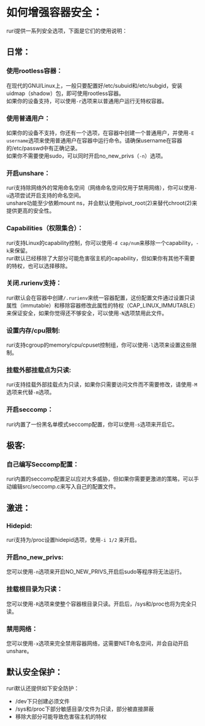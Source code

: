 # 如何增强容器安全：
ruri提供一系列安全选项，下面是它们的使用说明：      
## 日常：
### 使用rootless容器：
在现代的GNU/Linux上，一般只要配置好/etc/subuid和/etc/subgid，安装uidmap（shadow）包，即可使用rootless容器。      
如果你的设备支持，可以使用`-r`选项来以普通用户运行无特权容器。      
### 使用普通用户：
如果你的设备不支持，你还有一个选项，在容器中创建一个普通用户，并使用`-E username`选项来使用普通用户在容器中运行命令。请确保username在容器的/etc/passwd中有正确记录。      
如果你不需要使用sudo，可以同时开启no_new_privs（`-n`）选项。      
### 开启unshare：
ruri支持除网络外的常用命名空间（网络命名空间仅用于禁用网络），你可以使用`-u`选项尝试开启支持的命名空间。      
unshare功能至少依赖mount ns，并会默认使用pivot_root(2)来替代chroot(2)来提供更高的安全性。      
### Capabilities（权限集合）：
ruri支持Linux的capability控制，你可以使用`-d cap/num`来移除一个capability，`-k`来保留。      
ruri默认已经移除了大部分可能危害宿主机的capability，但如果你有其他不需要的特权，也可以选择移除。      
### 关闭.rurienv支持：
ruri默认会在容器中创建`/.rurienv`来统一容器配置，这份配置文件通过设置只读属性（immutable）和移除容器修改此属性的特权（CAP_LINUX_IMMUTABLE）来保证安全，如果你觉得还不够安全，可以使用`-N`选项禁用此文件。     
### 设置内存/cpu限制:
ruri支持cgroup的memory/cpu/cpuset控制组，你可以使用`-l`选项来设置这些限制。      
### 挂载外部挂载点为只读:
ruri支持挂载外部挂载点为只读，如果你只需要访问文件而不需要修改，请使用`-M`选项来代替`-m`选项。      
### 开启seccomp：
ruri内置了一份黑名单模式seccomp配置，你可以使用`-s`选项来开启它。      
## 极客:
### 自己编写Seccomp配置：
ruri内置的seccomp配置足以应对大多威胁，但如果你需要更激进的策略，可以手动编辑src/seccomp.c来写入自己的配置文件。      
## 激进：
### Hidepid:
ruri支持为/proc设置hidepid选项，使用`-i 1/2` 来开启。     
### 开启no_new_privs:
您可以使用`-n`选项来开启NO_NEW_PRIVS,开启后sudo等程序将无法运行。      
### 挂载根目录为只读：
您可以使用`-R`选项来使整个容器根目录只读。开启后，/sys和/proc也将为完全只读。     
### 禁用网络：
您可以使用`-x`选项来完全禁用容器网络，这需要NET命名空间，并会自动开启unshare。      
## 默认安全保护：
ruri默认还提供如下安全防护：      

- /dev下只创建必须文件      
- /sys和/proc下部分敏感目录/文件为只读，部分被直接屏蔽      
- 移除大部分可能导致危害宿主机的特权      